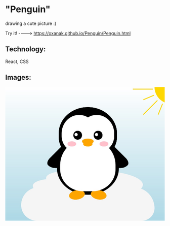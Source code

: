 
# "Penguin"

drawing a cute picture :)         

Try it! ----> https://oxanak.github.io/Penguin/Penguin.html

## Technology:
React, CSS

## Images: 

![alt text](https://github.com/OxanaK/Penguin/blob/master/example_photos/penguin.jpg)


